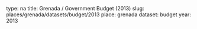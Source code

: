 type: na
title: Grenada / Government Budget (2013)
slug: places/grenada/datasets/budget/2013
place: grenada
dataset: budget
year: 2013
